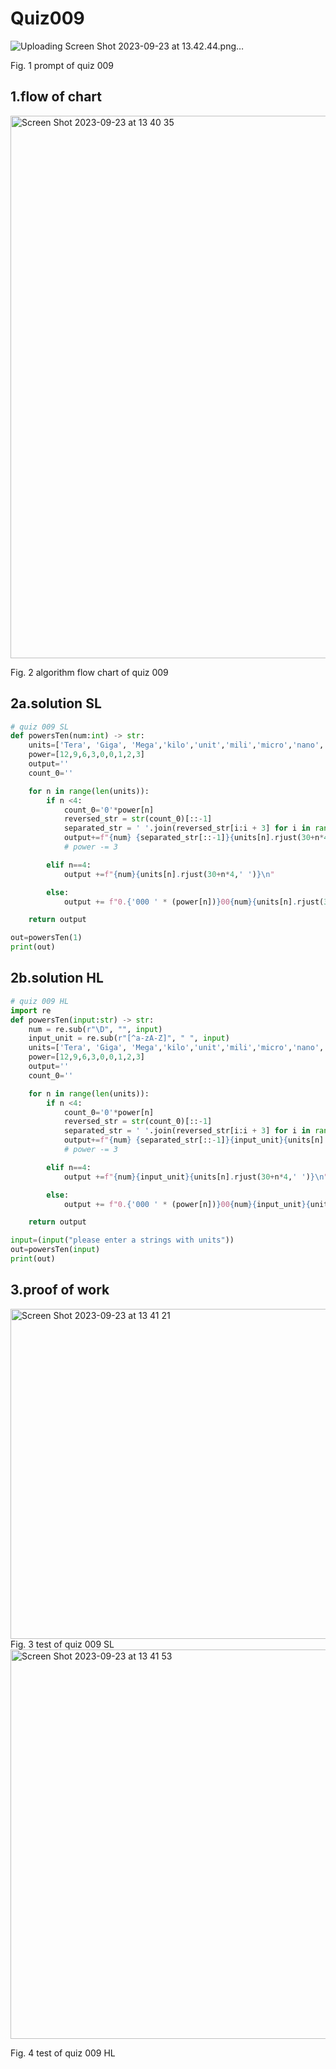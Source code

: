 # Quiz009
![Uploading Screen Shot 2023-09-23 at 13.42.44.png…]()

Fig. 1 prompt of quiz 009

## 1.flow of chart
<img width="868" alt="Screen Shot 2023-09-23 at 13 40 35" src="https://github.com/Happa1/unit1-2024/assets/142579414/69e4ed44-e34b-46dc-9d0a-b776fd3ca945">

Fig. 2 algorithm flow chart of quiz 009

## 2a.solution SL
```.py
# quiz 009 SL
def powersTen(num:int) -> str:
    units=['Tera', 'Giga', 'Mega','kilo','unit','mili','micro','nano','pico']
    power=[12,9,6,3,0,0,1,2,3]
    output=''
    count_0=''

    for n in range(len(units)):
        if n <4:
            count_0='0'*power[n]
            reversed_str = str(count_0)[::-1]
            separated_str = ' '.join(reversed_str[i:i + 3] for i in range(0, len(reversed_str), 3))
            output+=f"{num} {separated_str[::-1]}{units[n].rjust(30+n*4,' ')}\n"
            # power -= 3

        elif n==4:
            output +=f"{num}{units[n].rjust(30+n*4,' ')}\n"

        else:
            output += f"0.{'000 ' * (power[n])}00{num}{units[n].rjust(34-(n-7)*4,' ')}\n"

    return output

out=powersTen(1)
print(out)
```

## 2b.solution HL
```.py
# quiz 009 HL
import re
def powersTen(input:str) -> str:
    num = re.sub(r"\D", "", input)
    input_unit = re.sub(r"[^a-zA-Z]", " ", input)
    units=['Tera', 'Giga', 'Mega','kilo','unit','mili','micro','nano','pico']
    power=[12,9,6,3,0,0,1,2,3]
    output=''
    count_0=''

    for n in range(len(units)):
        if n <4:
            count_0='0'*power[n]
            reversed_str = str(count_0)[::-1]
            separated_str = ' '.join(reversed_str[i:i + 3] for i in range(0, len(reversed_str), 3))
            output+=f"{num} {separated_str[::-1]}{input_unit}{units[n].rjust(30+n*4,' ')}\n"
            # power -= 3

        elif n==4:
            output +=f"{num}{input_unit}{units[n].rjust(30+n*4,' ')}\n"

        else:
            output += f"0.{'000 ' * (power[n])}00{num}{input_unit}{units[n].rjust(34-(n-7)*4,' ')}\n"

    return output

input=(input("please enter a strings with units"))
out=powersTen(input)
print(out)
```

## 3.proof of work
<img width="528" alt="Screen Shot 2023-09-23 at 13 41 21" src="https://github.com/Happa1/unit1-2024/assets/142579414/879e4708-4659-4185-86d2-cb5f4ae23109">
Fig. 3 test of quiz 009 SL 

<img width="623" alt="Screen Shot 2023-09-23 at 13 41 53" src="https://github.com/Happa1/unit1-2024/assets/142579414/2e6b1600-6d53-42b0-9e42-f610fb1d1ab5">

Fig. 4 test of quiz 009 HL
